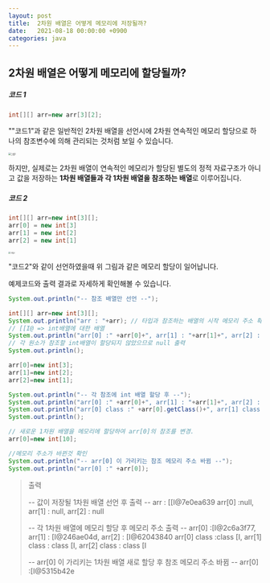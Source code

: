 ```yaml
---
layout: post
title:  2차원 배열은 어떻게 메모리에 저장될까?
date:   2021-08-18 00:00:00 +0900
categories: java
---
```


## 2차원 배열은 어떻게 메모리에 할당될까?

##### 코드 1

```java
int[][] arr=new arr[3][2];
```

""코드1"과 같은 일반적인 2차원 배열을 선언시에 2차원 연속적인 메모리 할당으로 하나의 참조변수에 의해 관리되는 것처럼 보일 수 있습니다.

<img src="/Users/PPoya/Jerry/study/멘토링/java/그림1.png" alt="그림1" style="zoom:30%;" />



하지만, 실제로는 2차원 배열이 연속적인 메모리가 할당된  별도의 정적 자료구조가 아니고 값을 저장하는 **1차원 배열들과 각 1차원 배열을 참조하는 배열**로 이루어집니다.

##### 코드 2

```java
int[][] arr=new int[3][];
arr[0] = new int[3]
arr[1] = new int[2]
arr[2] = new int[1]
```



<img src="/Users/PPoya/Jerry/study/멘토링/java/그림2.png" alt="그림2" style="zoom:25%;" />



"코드2"와 같이 선언하였을때 위 그림과 같은 메모리 할당이 일어납니다.

예제코드와 출력 결과로 자세하게 확인해볼 수 있습니다.

```java
System.out.println("-- 참조 배열만 선언 --");

int[][] arr=new int[3][];
System.out.println("arr : "+arr); // 타입과 참조하는 배열의 시작 메모리 주소 확인 가능
// [[I@ => int배열에 대한 배열
System.out.println("arr[0] :" +arr[0]+", arr[1] : "+arr[1]+", arr[2] : "+arr[2]);
// 각 원소가 참조할 int배열이 할당되지 않았으므로 null 출력
System.out.println();

arr[0]=new int[3];
arr[1]=new int[2];
arr[2]=new int[1];

System.out.println("-- 각 참조에 int 배열 할당 후 --");
System.out.println("arr[0] :" +arr[0]+", arr[1] : "+arr[1]+", arr[2] : "+arr[2]); // 각 참조의 타입과 가리키는 배열의 시작 메모리 주소 출력
System.out.println("arr[0] class :" +arr[0].getClass()+", arr[1] class : "+arr[1].getClass()+", arr[2] class : "+arr[2].getClass());
System.out.println();

// 새로운 1차원 배열을 메모리에 할당하여 arr[0]의 참조를 변경.
arr[0]=new int[10];

//메모리 주소가 바뀐것 확인
System.out.println("-- arr[0] 이 가리키는 참조 메모리 주소 바뀜 --");
System.out.println("arr[0] :" +arr[0]);
```

> 출력
>
> -- 값이 저장될 1차원 배열 선언 후 출력 --
> arr : [[I@7e0ea639
> arr[0] :null, arr[1] : null, arr[2] : null
>
> -- 각 1차원 배열에 메모리 할당 후 메모리 주소 출력 --
> arr[0] :[I@2c6a3f77, arr[1] : [I@246ae04d, arr[2] : [I@62043840
> arr[0] class :class [I, arr[1] class : class [I, arr[2] class : class [I
>
> -- arr[0] 이 가리키는 1차원 배열 새로 할당 후 참조 메모리 주소 바뀜 --
> arr[0] :[I@5315b42e